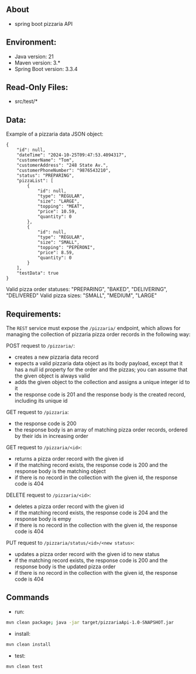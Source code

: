 ## About
- spring boot pizzaria API
## Environment:
- Java version: 21
- Maven version: 3.*
- Spring Boot version: 3.3.4

## Read-Only Files:
- src/test/*

## Data:
Example of a pizzaria data JSON object:
```
{
    "id": null,
    "dateTime": "2024-10-25T09:47:53.4094317",
    "customerName": "Tom",
    "customerAddress": "248 State Av.",
    "customerPhoneNumber": "9876543210",
    "status": "PREPARING",
    "pizzaList": [
        {
            "id": null,
            "type": "REGULAR",
            "size": "LARGE",
            "topping": "MEAT",
            "price": 10.59,
            "quantity": 0
        },
        {
            "id": null,
            "type": "REGULAR",
            "size": "SMALL",
            "topping": "PEPERONI",
            "price": 8.59,
            "quantity": 0
        }
    ],
    "testData": true
}
```
Valid pizza order statuses: "PREPARING", "BAKED", "DELIVERING", "DELIVERED"
Valid pizza sizes: "SMALL", "MEDIUM", "LARGE"

## Requirements:
The `REST` service must expose the `/pizzaria/` endpoint, which allows for managing the collection of pizzaria pizza order records in the following way:


POST request to `/pizzaria/`:

- creates a new pizzaria data record
- expects a valid pizzaria data object as its body payload, except that it has a null id property for the order and the pizzas; you can assume that the given object is always valid
- adds the given object to the collection and assigns a unique integer id to it
- the response code is 201 and the response body is the created record, including its unique id


GET request to `/pizzaria`:

- the response code is 200
- the response body is an array of matching pizza order records, ordered by their ids in increasing order


GET request to `/pizzaria/<id>`:

- returns a pizza order record with the given id
- if the matching record exists, the response code is 200 and the response body is the matching object
- if there is no record in the collection with the given id, the response code is 404

DELETE request to `/pizzaria/<id>`:

- deletes a pizza order record with the given id
- if the matching record exists, the response code is 204 and the response body is empy
- if there is no record in the collection with the given id, the response code is 404

PUT request to `/pizzaria/status/<id>/<new status>`:

- updates a pizza order record with the given id to new status
- if the matching record exists, the response code is 200 and the response body is the updated pizza order 
- if there is no record in the collection with the given id, the response code is 404
  
## Commands
- run: 
```bash
mvn clean package; java -jar target/pizzariaApi-1.0-SNAPSHOT.jar
```
- install: 
```bash
mvn clean install
```
- test: 
```bash
mvn clean test
```
